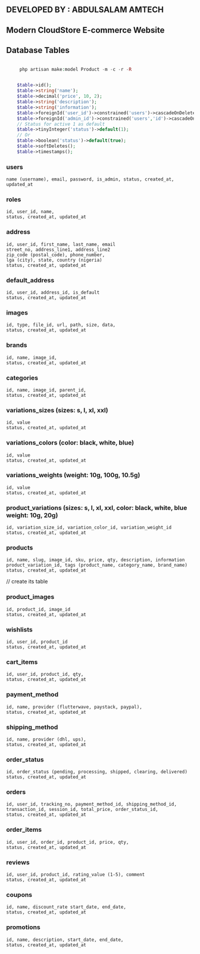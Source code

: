 
## DEVELOPED BY : ABDULSALAM AMTECH
## Modern CloudStore E-commerce Website


## Database Tables

```php

     php artisan make:model Product -m -c -r -R

```

```php

    $table->id();
    $table->string('name');
    $table->decimal('price', 10, 2);
    $table->string('description');
    $table->string('information');
    $table->foreignId('user_id')->constrained('users')->cascadeOnDelete();
    $table->foreignId('admin_id')->constrained('users','id')->cascadeOnDelete();
    // Status for active 1 as default
    $table->tinyInteger('status')->default(1);
    // Or
    $table->boolean('status')->default(true);
    $table->softDeletes();
    $table->timestamps();

```

### users
    name (username), email, password, is_admin, status, created_at, updated_at

### roles
    id, user_id, name, 
    status, created_at, updated_at

### address
    id, user_id, first_name, last_name, email
    street_no, address_line1, address_line2
    zip_code (postal_code), phone_number,
    lga (city), state, country (nigeria)
    status, created_at, updated_at

### default_address
    id, user_id, address_id, is_default
    status, created_at, updated_at

### images
    id, type, file_id, url, path, size, data, 
    status, created_at, updated_at

### brands
    id, name, image_id, 
    status, created_at, updated_at

### categories
    id, name, image_id, parent_id, 
    status, created_at, updated_at

### variations_sizes (sizes: s, l, xl, xxl)
    id, value
    status, created_at, updated_at

### variations_colors (color: black, white, blue)
    id, value
    status, created_at, updated_at

### variations_weights (weight: 10g, 100g, 10.5g)
    id, value
    status, created_at, updated_at

### product_variations (sizes: s, l, xl, xxl, color: black, white, blue weight: 10g, 20g)
    id, variation_size_id, variation_color_id, variation_weight_id
    status, created_at, updated_at

### products
    id, name, slug, image_id, sku, price, qty, description, information
    product_variation_id, tags (product_name, category_name, brand_name)
    status, created_at, updated_at

// create its table
### product_images
    id, product_id, image_id
    status, created_at, updated_at


### wishlists
    id, user_id, product_id
    status, created_at, updated_at

### cart_items
    id, user_id, product_id, qty, 
    status, created_at, updated_at

### payment_method
    id, name, provider (flutterwave, paystack, paypal), 
    status, created_at, updated_at

### shipping_method
    id, name, provider (dhl, ups), 
    status, created_at, updated_at

### order_status
    id, order_status (pending, processing, shipped, clearing, delivered)
    status, created_at, updated_at

### orders
    id, user_id, tracking_no, payment_method_id, shipping_method_id, 
    transaction_id, session_id, total_price, order_status_id,
    status, created_at, updated_at

### order_items
    id, user_id, order_id, product_id, price, qty,
    status, created_at, updated_at

### reviews
    id, user_id, product_id, rating_value (1-5), comment
    status, created_at, updated_at

### coupons
    id, name, discount_rate start_date, end_date, 
    status, created_at, updated_at

### promotions
    id, name, description, start_date, end_date,
    status, created_at, updated_at
